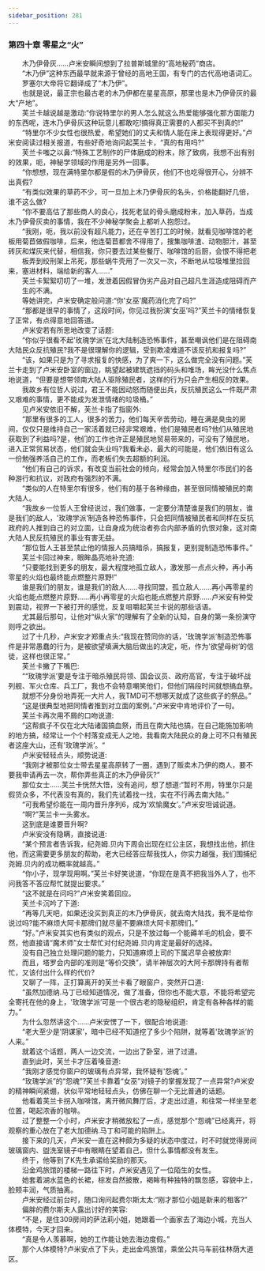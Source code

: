```yaml
---
sidebar_position: 281
---
```

### 第四十章 零星之“火”  


　　木乃伊骨灰……卢米安瞬间想到了拉普斯城里的“高地秘药”商店。  
　　“木乃伊”这种东西最早就来源于曾经的高地王国，有专门的古代高地语词汇。  
　　罗塞尔大帝将它翻译成了“木乃伊”。  
　　也就是说，最正宗也最古老的木乃伊都在星星高原，那里也是木乃伊骨灰的最大“产地”。  
　　芙兰卡越说越是激动:“你说特里尔的男人怎么就这么热爱能够强化那方面能力的东西呢，连木乃伊骨灰这种玩意儿都敢吃!搞得真正需要的人都买不到真的!”  
　　“特里尔不少女性也很热爱，希望她们的丈夫和情人能在床上表现得更好。”卢米安阅读过相关报道，有些好奇地询问起芙兰卡，“真的有用吗?”  
　　芙兰卡嗤之以鼻:“特殊工艺制作的尸体磨成的粉末，除了致病，我想不出有别的效果，呃，神秘学领域的作用是另外一回事。  
　　“你想想，现在满特里尔都是假的木乃伊骨灰，他们不也吃得很开心，分辨不出真假?  
　　“有类似效果的草药不少，可一旦加上木乃伊骨灰的名头，价格能翻好几倍，谁不这么做?  
　　“你不要高估了那些商人的良心，找死老鼠的骨头磨成粉末，加入草药，当成木乃伊骨灰卖的事情，我在不少神秘学聚会上都听人抱怨过。  
　　“我刚，呃，我以前没有超凡能力，还在辛苦打工的时候，就看见咖啡馆的老板用菊苣做假咖啡，后来，他连菊苣都舍不得用了，搜集咖啡渣、动物胆汁，甚至砖灰和煤灰来代替，相信我，你只要去过某些餐厅、咖啡馆的后厨，会恨不得把老  
　　板弄到绞刑架上吊死，那些蜗牛壳用了一次又一次，不断地从垃圾堆里捡回来，塞进材料，端给新的客人……”  
　　芙兰卡絮絮叨叨了一堆，发泄着因假冒伪劣产品对自己超凡生涯造成阻碍而产  
　　生的不满。  
　　等她讲完，卢米安确定般问道:“你'女巫’魔药消化完了吗?”  
　　“那都是很早的事情了，这段时间，你见过我扮演'女巫’吗?”芙兰卡的情绪恢复了正常，有点得意地回答道。  
　　卢米安若有所思地改变了话题:  
　　“你似乎很看不起'玫瑰学派’在北大陆制造恐怖事件，甚至嘲讽他们是在阻碍南大陆民众反抗殖民?我不是很理解你的逻辑，受到欺凌难道不该反抗和报复吗?”  
　　“该，如果只是为了寻求报复的快感，为了爽一下，这么做完全没有问题。”芙兰卡走到了卢米安卧室的窗边，眺望起被建筑遮挡的码头和堆场，眸光没什么焦点地说道，“但要是想带领南大陆人驱除殖民者，这样的行为只会产生相反的效果。  
　　我故乡有位哲人说过，君王不能因动怒而随便出兵，反抗殖民这么一件既严肃又艰难的事情，更不能成为发泄情绪的垃圾桶。”  
　　见卢米安依旧不解，芙兰卡指了指窗外:  
　　“那里有很多的工人，很多的苦力，他们每天辛苦劳动，睡在满是臭虫的房间，仅仅只是维持自己一家活着就已经非常艰难，他们是殖民者吗?他们从殖民地获取到了利益吗?是，他们的工作也许正是殖民地贸易带来的，可没有了殖民地，进入正常贸易状态，他们就会失业吗?我看未必，最大的可能是，他们依旧有这么一份勉强养活自己的工作，而老板们失去超额的利润。  
　　“他们有自己的诉求，有改变当前社会的倾向，经常会加入特里尔市民们的各种游行和抗议，对政府有强烈的不满。  
　　“类似的人在特里尔有很多，他们有的基于各种缘由，甚至很同情被殖民的南大陆人。  
　　“我故乡一位哲人王曾经说过，我们做事，一定要分清楚谁是我们的朋友，谁是我们的敌人，'玫瑰学派’制造各种恐怖事件，只会把同情被殖民者和同样在反抗政府的人推到自己的对立面，让自身成为统治者弥合内部矛盾的仇恨对象，这对南大陆人民反抗殖民的事业有害无益。  
　　“那位哲人王甚至禁止他的情报人员搞暗杀，搞报复，更别提制造恐怖事件。”  
　　芙兰卡回过神来，眼眸晶亮地补充道:  
　　“只要能找到更多的朋友，最大程度地孤立敌人，激发那一点点火种，再小再零星的火焰也最终能点燃整片原野!”  
　　谁是我们的朋友，谁是我们的敌人……寻找同盟，孤立敌人……再小再零星的火焰也能点燃整片原野……再小再零星的火焰也能点燃整片原野……卢米安有种受到震动，视界一下被打开的感觉，反复咀嚼起芙兰卡说的那些话语。  
　　尤其最后那句，让他对“纵火家”的理解有了全新的认知，自身的第一条扮演守则呼之欲出。  
　　过了十几秒，卢米安才郑重点头:“我现在赞同你的话，'玫瑰学派’制造恐怖事件是非常愚蠢的行为，是被欲望填满大脑后做出的决定，呃，作为'欲望母树’的信徒，这样也很正常。”  
　　芙兰卡撇了下嘴巴:  
　　““玫瑰学派’要是专注于暗杀殖民将领、国会议员、政府高官，专注于破坏战列舰、军火仓库、兵工厂，我也不会特意嘲笑他们，但他们隔段时间就想搞血祭。  
　　就想不分身份地弄死一大片人，我TMD可不想哪天就成了这些疯子的祭品。”  
　　“这是很典型地把同情者推到对立面的案例。”卢米安中肯地评价了一句。  
　　芙兰卡再次用不屑的口吻说道:  
　　“这帮疯子不仅在北大陆诸国搞血祭，而且在南大陆也搞，在自己能施加影响的地方搞，经常让一个个村落变成无人之地，我看南大陆民众的身上可不只有殖民者这座大山，还有'玫瑰学派’。“  
　　卢米安轻轻点头，顺势说道:  
　　“我刚才被那位女士带去星星高原转了一圈，遇到了贩卖木乃伊的商人，要不要我申请再去一次，帮你弄些真正的木乃伊骨灰?”  
　　那位女士……芙兰卡恍然大悟，没有追问，想了想道:“暂时不用，特里尔只是假货众多，不代表没有真的，我们先试着找一找，实在不行再去南大陆。”  
　　“可我希望伱能在一周内晋升序列6，成为'欢愉魔女’。”卢米安坦诚说道。  
　　“啊?”芙兰卡一头雾水。  
　　这到底是谁要晋升啊?  
　　卢米安没有隐瞒，直接说道:  
　　“某个预言者告诉我，纪尧姆.贝内下周会出现在红公主区，我想找出他，抓住他，而这需要更多朋友的帮助，老大已经答应帮我找人，你实力越强，我们围捕纪尧姆.贝内的成功概率就越高。”  
　　“你小子，现学现用啊。”芙兰卡好笑说道，“你现在是真不把我当外人了，也不问我答不答应帮忙就提出要求。”  
　　“这不就是在问吗?”卢米安笑着回应。  
　　芙兰卡沉吟了下道:  
　　“再等几天吧，如果还没买到真正的木乃伊骨灰，就去南大陆找，我不是给你说过吗?能不麻烦大阿卡那牌们就尽量不要麻烦大阿卡那牌们。”  
　　“好。”卢米安其实也有类似的观点，只是不放过每一个能薅羊毛的机会，要不然，他直接请“魔术师”女士帮忙对付纪尧姆.贝内肯定是最好的选择。  
　　没有自己独立处理问题的能力，只知道麻烦上司的下属迟早会被放弃!  
　　而且，塔罗会内部的准则是“等价交换”，请半神层次的大阿卡那牌持有者帮忙，又该付出什么样的代价?  
　　又聊了一阵，正打算离开的芙兰卡看了眼窗户，突然开口道:  
　　“虽然加德纳.马丁已经知道情况，做了准备，但你也不能大意，不能将希望完全寄托在他的身上，'玫瑰学派’可是一个很古老的隐秘组织，肯定有各种各样的能力。”  
　　为什么忽然讲这个……卢米安愣了一下，很配合地说道:  
　　“老大至少是'阴谋家’，暗中已经不知道挖了多少个陷阱，就等着'玫瑰学派’的人来。”  
　　就着这个话题，两人一边交流，一边出了卧室，进了过道。  
　　直到此时，芙兰卡才压着嗓音道:  
　　“我刚才感觉你窗户的玻璃有点异常，我怀疑有'怨魂’。”  
　　“玫瑰学派”的“怨魂”?芙兰卡靠着“女巫”对镜子的掌握发现了一点异常?卢米安的精神瞬间紧绷，状似平常地轻轻点头，仿佛在聊一个无比普通的话题。  
　　他看着芙兰卡拐入咖啡馆，离开微风舞厅后，才走出过道，和往常一样坐至老位置，喝起浓香的咖啡。  
　　过了整整一个小时，卢米安才稍微放松了一点，感觉那个“怨魂”已经离开，将观察的重心放在了老大加德纳.马丁和可能的陷阱上。  
　　接下来的几天，卢米安一直在这种颇为多疑的状态中度过，时不时就觉得房间玻璃窗内、盥洗室镜子中有眼睛在望着自己，但什么事情都没有发生。  
　　终于，他等到了K先生承诺给奖励的那天。  
　　沿金鸡旅馆的楼梯一路往下时，卢米安遇见了一位陌生的女性。  
　　她套着湖水蓝色的长裙，棕发自然披散，褐眸有种独特的飘忽感，容貌中上，脸颊丰润，气质抽离。  
　　卢米安经过前台时，随口询问起费尔斯太太:“刚才那位小姐是新来的租客?”  
　　偏胖的费尔斯夫人露出讨好的笑容:  
　　“不是，是住309房间的萨法莉小姐，她跟着一个画家去了海边小城，充当人体模特，今天才回来。  
　　“真是令人羡慕啊，她的工作能让她去海边度假。”  
　　那个人体模特?卢米安点了下头，走出金鸡旅馆，乘坐公共马车前往林荫大道区。  
